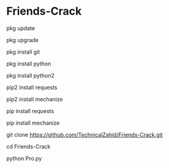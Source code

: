 
# Friends-Crack

pkg update

pkg upgrade

pkg install git

pkg install python

pkg install python2

pip2 install requests

pip2 install mechanize

pip install requests

pip install mechanize

git clone https://github.com/TechnicalZahid/Friends-Crack.git

cd Friends-Crack

python Pro.py


